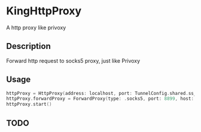 # KingHttpProxy
A http proxy like privoxy

## Description
Forward http request to socks5 proxy, just like Privoxy
## Usage
```swift
httpProxy = HttpProxy(address: localhost, port: TunnelConfig.shared.ss_http_port)
httpProxy.forwardProxy = ForwardProxy(type: .socks5, port: 8899, host: "127.0.0.1")
httpProxy.start()
```

## TODO

